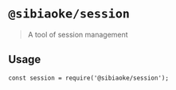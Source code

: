 # `@sibiaoke/session`

> A tool of session management

## Usage

```
const session = require('@sibiaoke/session');

```
